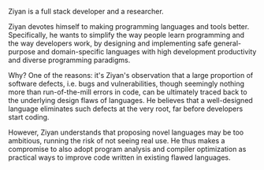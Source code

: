 Ziyan is a full stack developer and a researcher.

Ziyan devotes himself to making programming languages and tools better. Specifically, he wants to simplify the way people learn programming and the way developers work, by designing and implementing safe general-purpose and domain-specific languages with high development productivity and diverse programming paradigms.

Why? One of the reasons: it's Ziyan's observation that a large proportion of software defects, i.e. bugs and vulnerabilities, though seemingly nothing more than run-of-the-mill errors in code, can be ultimately traced back to the underlying design flaws of languages. He believes that a well-designed language eliminates such defects at the very root, far before developers start coding.

However, Ziyan understands that proposing novel languages may be too ambitious, running the risk of not seeing real use. He thus makes a compromise to also adopt program analysis and compiler optimization as practical ways to improve code written in existing flawed languages.
